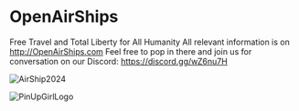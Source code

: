 # OpenAirShips
Free Travel and Total Liberty for All Humanity
All relevant information is on http://OpenAirShips.com
Feel free to pop in there and join us for conversation on our Discord:
https://discord.gg/wZ6nu7H

![AirShip2024](https://github.com/crhy/OpenAirShips/assets/21183395/6121e243-0265-4fcf-9096-ede4cbe0af0f)


![PinUpGirlLogo](https://github.com/crhy/OpenAirShips/assets/21183395/142b0a53-b7ff-4266-a982-880534969fa2)
